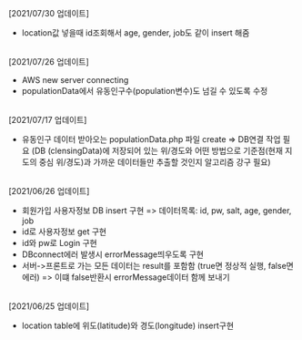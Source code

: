 [2021/07/30 업데이트]

- location값 넣을때 id조회해서 age, gender, job도 같이 insert 해줌

<br>
[2021/07/26 업데이트]

- AWS new server connecting
- populationData에서 유동인구수(population변수)도 넘길 수 있도록 수정

<br>
[2021/07/17 업데이트]

- 유동인구 데이터 받아오는 populationData.php 파일 create
    => DB연결 작업 필요 (DB (clensingData)에 저장되어 있는 위/경도와 어떤 방법으로 기준점(현재 지도의 중심 위/경도)과 가까운 데이터들만 추출할 것인지 알고리즘 강구 필요)

<br>
[2021/06/26 업데이트]

- 회원가입 사용자정보 DB insert 구현
    => 데이터목록: id, pw, salt, age, gender, job
- id로 사용자정보 get 구현
- id와 pw로 Login 구현
- DBconnect에러 발생시 errorMessage띄우도록 구현
- 서버->프론트로 가는 모든 데이터는 result를 포함함 (true면 정상적 실행, false면 에러)
    => 이떄 false반환시 errorMessage데이터 함께 보내기

<br>
[2021/06/25 업데이트]

- location table에 위도(latitude)와 경도(longitude) insert구현
